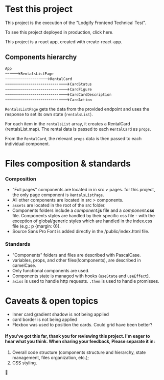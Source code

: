 # Test this project

This project is the execution of the "Lodgify Frontend Technical Test". 

To see this project deployed in production, click here.

This project is a react app, created with create-react-app. 


## Components hierarchy

`App`   
----->`RentalsListPage`   
-------------------->`RentalCard`  
------------------------------>`CardStatus`  
------------------------------>`CardFigure`  
------------------------------>`CardCardDescription`  
------------------------------>`CardAction`  

`RentalsListPage` gets the data from the provided endpoint and uses the response to set its own state (`rentalsList`). 

For each item in the `rentalsList` array, it creates a RentalCard (rentalsList.map). The rental data is passed to each `RentalCard` as `props`. 

From the `RentalCard`, the relevant `props` data is then passed to each individual component. 


# Files composition & standards

### Composition
 - "Full pages" components are located in in src > pages. for this project, the only page component is `RentalsListPage`. 
 - All other components are located in src > components. 
 - `assets` are located in the root of the src folder. 
 - Components folders include a *component*.**js** file and a *component*.**css** file. Components styles are handled by their specific css file - with the exception of global/generic styles which are handled in the index.css file (e.g.: p {margin: 0}). 
 - Source Sans Pro Font is added directly in the /public/index.html file. 

### Standards
 - "Components" folders and files are described with PascalCase. 
 - variables, props, and other files(!components), are described in camelCase.
 - Only functional components are used.
 - Components state is managed with hooks (`useState` and `useEffect`).
 - `axios` is used to handle http requests. `.then` is used to handle promisses. 



# Caveats & open topics

- Inner card gradient shadow is not being applied
- card border is not being applied 
- Flexbox was used to position the cards. Could grid have been better?  


#### If you've got this far, thank you for reviewing this project. I'm eager to hear what you think. When sharing your feedback, Please separate it in: 
1. Overall code structure (components structure and hierarchy, state management, files organization, etc.);
2. CSS styling. 

💙



